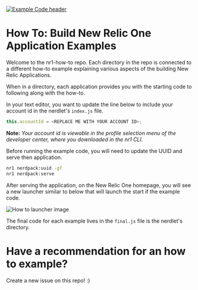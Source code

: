 [![Example Code header](https://github.com/newrelic/open-source-office/raw/master/examples/categories/images/Example_Code.png)](https://github.com/newrelic/open-source-office/blob/master/examples/categories/index.md#example-code)


# How To: Build New Relic One Application Examples
Welcome to the nr1-how-to repo. Each directory in the repo is connected to a different how-to example explaining various aspects of the building New Relic Applications.

When in a directory, each application provides you with the starting code to following along with the how-to.

In your text editor, you want to update the line below to include your account id in the nerdlet's `index.js` file.

```js
this.accountId = <REPLACE ME WITH YOUR ACCOUNT ID>;
```

__Note:__ _Your account id is viewable in the profile selection menu of the developer center, where you downloaded in the nr1 CLI._

Before running the example code, you will need to update the UUID and serve then application.

```bash
nr1 nerdpack:uuid -gf
nr1 nerdpack:serve
```

After serving the application, on the New Relic One homepage, you will see a new launcher similar to below that will launch the start if the example code.

![How to launcher image](https://github.com/newrelic/nr1-how-to/blob/master/add-time-picker/screenshots/homepage-launcher.png)

The final code for each example lives in the `final.js` file is the nerdlet's directory.

# Have a recommendation for an how to example?

Create a new issue on this repo! :)